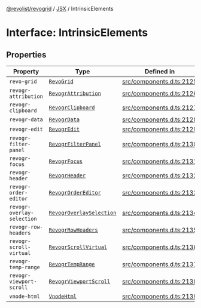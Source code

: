 [@revolist/revogrid](README.md) / [JSX](Namespace.JSX.md) / IntrinsicElements

# Interface: IntrinsicElements

## Properties

| Property | Type | Defined in |
| ------ | ------ | ------ |
| `revo-grid` | [`RevoGrid`](JSX.Interface.RevoGrid.md) | [src/components.d.ts:2125](https://github.com/revolist/revogrid/blob/479ecce95b25b0761395add7477e34a6fe066174/src/components.d.ts#L2125) |
| `revogr-attribution` | [`RevogrAttribution`](JSX.Interface.RevogrAttribution.md) | [src/components.d.ts:2126](https://github.com/revolist/revogrid/blob/479ecce95b25b0761395add7477e34a6fe066174/src/components.d.ts#L2126) |
| `revogr-clipboard` | [`RevogrClipboard`](JSX.Interface.RevogrClipboard.md) | [src/components.d.ts:2127](https://github.com/revolist/revogrid/blob/479ecce95b25b0761395add7477e34a6fe066174/src/components.d.ts#L2127) |
| `revogr-data` | [`RevogrData`](JSX.Interface.RevogrData.md) | [src/components.d.ts:2128](https://github.com/revolist/revogrid/blob/479ecce95b25b0761395add7477e34a6fe066174/src/components.d.ts#L2128) |
| `revogr-edit` | [`RevogrEdit`](JSX.Interface.RevogrEdit.md) | [src/components.d.ts:2129](https://github.com/revolist/revogrid/blob/479ecce95b25b0761395add7477e34a6fe066174/src/components.d.ts#L2129) |
| `revogr-filter-panel` | [`RevogrFilterPanel`](JSX.Interface.RevogrFilterPanel.md) | [src/components.d.ts:2130](https://github.com/revolist/revogrid/blob/479ecce95b25b0761395add7477e34a6fe066174/src/components.d.ts#L2130) |
| `revogr-focus` | [`RevogrFocus`](JSX.Interface.RevogrFocus.md) | [src/components.d.ts:2131](https://github.com/revolist/revogrid/blob/479ecce95b25b0761395add7477e34a6fe066174/src/components.d.ts#L2131) |
| `revogr-header` | [`RevogrHeader`](JSX.Interface.RevogrHeader.md) | [src/components.d.ts:2132](https://github.com/revolist/revogrid/blob/479ecce95b25b0761395add7477e34a6fe066174/src/components.d.ts#L2132) |
| `revogr-order-editor` | [`RevogrOrderEditor`](JSX.Interface.RevogrOrderEditor.md) | [src/components.d.ts:2133](https://github.com/revolist/revogrid/blob/479ecce95b25b0761395add7477e34a6fe066174/src/components.d.ts#L2133) |
| `revogr-overlay-selection` | [`RevogrOverlaySelection`](JSX.Interface.RevogrOverlaySelection.md) | [src/components.d.ts:2134](https://github.com/revolist/revogrid/blob/479ecce95b25b0761395add7477e34a6fe066174/src/components.d.ts#L2134) |
| `revogr-row-headers` | [`RevogrRowHeaders`](JSX.Interface.RevogrRowHeaders.md) | [src/components.d.ts:2135](https://github.com/revolist/revogrid/blob/479ecce95b25b0761395add7477e34a6fe066174/src/components.d.ts#L2135) |
| `revogr-scroll-virtual` | [`RevogrScrollVirtual`](JSX.Interface.RevogrScrollVirtual.md) | [src/components.d.ts:2136](https://github.com/revolist/revogrid/blob/479ecce95b25b0761395add7477e34a6fe066174/src/components.d.ts#L2136) |
| `revogr-temp-range` | [`RevogrTempRange`](JSX.Interface.RevogrTempRange.md) | [src/components.d.ts:2137](https://github.com/revolist/revogrid/blob/479ecce95b25b0761395add7477e34a6fe066174/src/components.d.ts#L2137) |
| `revogr-viewport-scroll` | [`RevogrViewportScroll`](JSX.Interface.RevogrViewportScroll.md) | [src/components.d.ts:2138](https://github.com/revolist/revogrid/blob/479ecce95b25b0761395add7477e34a6fe066174/src/components.d.ts#L2138) |
| `vnode-html` | [`VnodeHtml`](JSX.Interface.VnodeHtml.md) | [src/components.d.ts:2139](https://github.com/revolist/revogrid/blob/479ecce95b25b0761395add7477e34a6fe066174/src/components.d.ts#L2139) |
